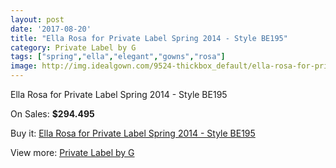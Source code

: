 ```yaml
---
layout: post
date: '2017-08-20'
title: "Ella Rosa for Private Label Spring 2014 - Style BE195"
category: Private Label by G
tags: ["spring","ella","elegant","gowns","rosa"]
image: http://img.idealgown.com/9524-thickbox_default/ella-rosa-for-private-label-spring-2014-style-be195.jpg
---
```

Ella Rosa for Private Label Spring 2014 - Style BE195

On Sales: **$294.495**
<a href="https://www.idealgown.com/en/private-label-by-g/3952-ella-rosa-for-private-label-spring-2014-style-be195.html"><amp-img layout="responsive" width="600" height="600" src="//img.idealgown.com/9524-thickbox_default/ella-rosa-for-private-label-spring-2014-style-be195.jpg" alt="Ella Rosa for Private Label Spring 2014 - Style BE195 0" /></a>
<a href="https://www.idealgown.com/en/private-label-by-g/3952-ella-rosa-for-private-label-spring-2014-style-be195.html"><amp-img layout="responsive" width="600" height="600" src="//img.idealgown.com/9526-thickbox_default/ella-rosa-for-private-label-spring-2014-style-be195.jpg" alt="Ella Rosa for Private Label Spring 2014 - Style BE195 1" /></a>
<a href="https://www.idealgown.com/en/private-label-by-g/3952-ella-rosa-for-private-label-spring-2014-style-be195.html"><amp-img layout="responsive" width="600" height="600" src="//img.idealgown.com/9525-thickbox_default/ella-rosa-for-private-label-spring-2014-style-be195.jpg" alt="Ella Rosa for Private Label Spring 2014 - Style BE195 2" /></a>

Buy it: [Ella Rosa for Private Label Spring 2014 - Style BE195](https://www.idealgown.com/en/private-label-by-g/3952-ella-rosa-for-private-label-spring-2014-style-be195.html "Ella Rosa for Private Label Spring 2014 - Style BE195")

View more: [Private Label by G](https://www.idealgown.com/en/46-private-label-by-g "Private Label by G")